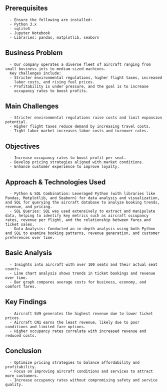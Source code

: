 ## **Prerequisites**
      - Ensure the following are installed:
      - Python 3.x
      - sqlite3
      - Jupyter Notebook
      - Libraries: pandas, matplotlib, seaborn
## **Business Problem**
      - Our company operates a diverse fleet of aircraft ranging from small business jets to medium-sized machines.
      Key challenges include:
      - Stricter environmental regulations, higher flight taxes, increased 
        labor costs, and rising fuel prices.
      - Profitability is under pressure, and the goal is to increase 
        occupancy rates to boost profits.
## **Main Challenges**
      - Stricter environmental regulations raise costs and limit expansion potential.
      - Higher flight taxes reduce demand by increasing travel costs.
      - Tight labor market increases labor costs and turnover rates.
## **Objectives**
      - Increase occupancy rates to boost profit per seat.
      - Develop pricing strategies aligned with market conditions.
      - Enhance customer experience to improve loyalty.
## Approach & Technologies Used
      - Python & SQL Combination: Leveraged Python (with libraries like Pandas, Matplotlib, and Seaborn) for data analysis and visualization, and SQL for querying the aircraft database to analyze booking trends, revenue, and pricing.
      - SQL Queries: SQL was used extensively to extract and manipulate data, helping to identify key metrics such as aircraft occupancy rates, revenue per flight, and the relationship between fares and ticket sales.
      - Data Analysis: Conducted an in-depth analysis using both Python and SQL to examine booking patterns, revenue generation, and customer preferences over time.
## **Basic Analysis**
      - Insights into aircraft with over 100 seats and their actual seat counts.
      - Line chart analysis shows trends in ticket bookings and revenue over time.
      - Bar graph compares average costs for business, economy, and comfort fares.
## **Key Findings**
      - Aircraft SU9 generates the highest revenue due to lower ticket prices.
      - Aircraft CN1 earns the least revenue, likely due to poor conditions and limited fare options.
      - Higher occupancy rates correlate with increased revenue and reduced costs.
## **Conclusion**
      - Optimize pricing strategies to balance affordability and profitability.
      - Focus on improving aircraft conditions and services to attract more customers.
      - Increase occupancy rates without compromising safety and service quality.
